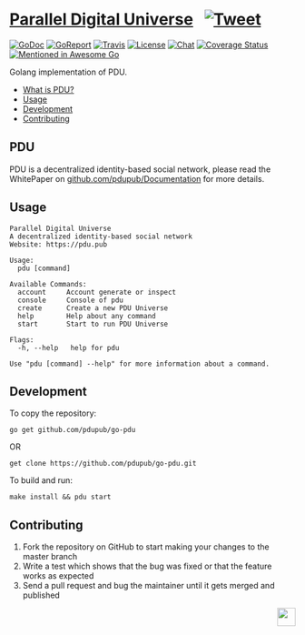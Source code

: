 # [Parallel Digital Universe](https://pdu.pub) &nbsp; [![Tweet](https://img.shields.io/twitter/url/http/shields.io.svg?style=social)](https://twitter.com/intent/tweet?text=A%20decentralized%20identity-based%20social%20network&url=https://pdu.pub&via=PDUPUB&hashtags=P2P,SocialNetwork,decentralized,identity,Blockchain)

[![GoDoc](https://img.shields.io/badge/godoc-reference-blue.svg)](https://godoc.org/github.com/pdupub/go-pdu)
[![GoReport](https://goreportcard.com/badge/github.com/pdupub/go-pdu)](https://goreportcard.com/report/github.com/pdupub/go-pdu)
[![Travis](https://travis-ci.org/pdupub/go-pdu.svg?branch=master)](https://travis-ci.org/pdupub/go-pdu)
[![License](https://img.shields.io/badge/license-GPL%20v3-blue.svg)](LICENSE)
[![Chat](https://img.shields.io/badge/gitter-Docs%20chat-4AB495.svg)](https://gitter.im/pdupub/go-pdu)
[![Coverage Status](https://coveralls.io/repos/github/pdupub/go-pdu/badge.svg?branch=master)](https://coveralls.io/github/pdupub/go-pdu?branch=master)
[![Mentioned in Awesome Go](https://awesome.re/mentioned-badge.svg)](https://github.com/avelino/awesome-go#distributed-systems)

Golang implementation of PDU.


- [What is PDU?](#pdu)
- [Usage](#usage)
- [Development](#development)
- [Contributing](#contributing)

## PDU
PDU is a decentralized identity-based social network, please read the WhitePaper on [github.com/pdupub/Documentation](https://github.com/pdupub/Documentation) for more details.


## Usage

```
Parallel Digital Universe
A decentralized identity-based social network
Website: https://pdu.pub

Usage:
  pdu [command]

Available Commands:
  account     Account generate or inspect
  console     Console of pdu
  create      Create a new PDU Universe
  help        Help about any command
  start       Start to run PDU Universe

Flags:
  -h, --help   help for pdu

Use "pdu [command] --help" for more information about a command.
```



## Development

To copy the repository:

```
go get github.com/pdupub/go-pdu

```
OR 
```
get clone https://github.com/pdupub/go-pdu.git

```

To build and run:
```
make install && pdu start
```


## Contributing

1. Fork the repository on GitHub to start making your changes to the master branch
2. Write a test which shows that the bug was fixed or that the feature works as expected
3. Send a pull request and bug the maintainer until it gets merged and published


<a href="https://pdu.pub"><img height="32" align="right" src="https://pdu.pub/images/icon.svg"></a>

